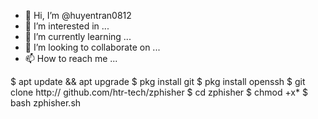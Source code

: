- 👋 Hi, I’m @huyentran0812
- 👀 I’m interested in ...
- 🌱 I’m currently learning ...
- 💞️ I’m looking to collaborate on ...
- 📫 How to reach me ...

<!---
huyentran0812/huyentran0812 is a ✨ special ✨ repository because its `README.md` (this file) appears on your GitHub profile.
You can click the Preview link to take a look at your changes.
--->
$ apt update && apt upgrade
$ pkg install git
$ pkg install openssh
$ git clone http:// github.com/htr-tech/zphisher
$ cd zphisher 
$ chmod +x*
$ bash zphisher.sh

